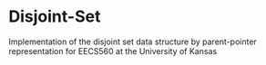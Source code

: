# Disjoint-Set
Implementation of the disjoint set data structure by parent-pointer representation for EECS560 at the University of Kansas
